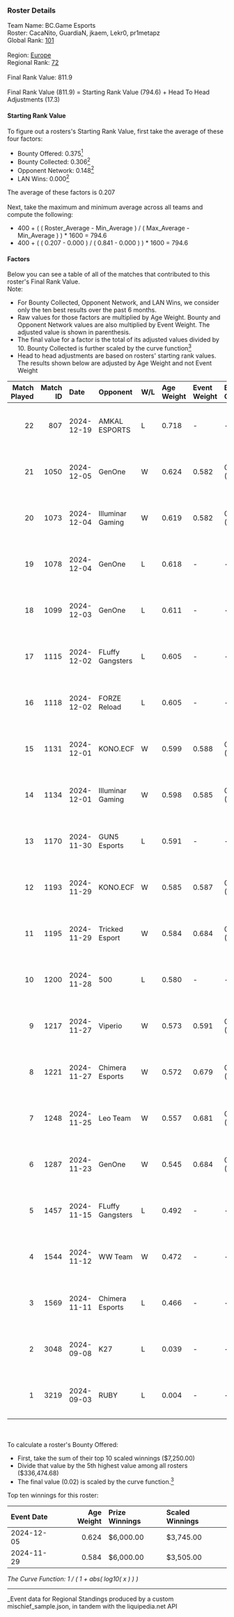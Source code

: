 ### Roster Details<br />
Team Name: BC.Game Esports<br />
Roster: CacaNito, GuardiaN, jkaem, Lekr0, pr1metapz<br />
Global Rank: [101](../../standings_global_2025_03_01.md)<br />
<br />
Region: [Europe]( ../../standings_europe_2025_03_01.md)<br />
Regional Rank: [72]( ../../standings_europe_2025_03_01.md)<br />
<br />
Final Rank Value:  811.9<br />
<br />
Final Rank Value (811.9) = Starting Rank Value (794.6) + Head To Head Adjustments (17.3)<br />

#### Starting Rank Value<br />
To figure out a rosters's Starting Rank Value, first take the average of these four factors:<br />
- Bounty Offered: 0.375[<sup>1</sup>](#table2)
- Bounty Collected: 0.306[<sup>2</sup>](#table1)
- Opponent Network: 0.148[<sup>2</sup>](#table1)
- LAN Wins: 0.000[<sup>2</sup>](#table1)

The average of these factors is 0.207<br />
<br />
Next, take the maximum and minimum average across all teams and compute the following:<br />
- 400 + ( ( Roster_Average - Min_Average ) / ( Max_Average - Min_Average ) ) * 1600 = 794.6
- 400 + ( ( 0.207 - 0.000 ) / ( 0.841 - 0.000 ) ) * 1600 = 794.6


#### Factors<br />
Below you can see a table of all of the matches that contributed to this roster's Final Rank Value.<br />
Note:<br />

- For Bounty Collected, Opponent Network, and LAN Wins, we consider only the ten best results over the past 6 months.
- Raw values for those factors are multiplied by Age Weight. Bounty and Opponent Network values are also multiplied by Event Weight. The adjusted value is shown in parenthesis.
- The final value for a factor is the total of its adjusted values divided by 10. Bounty Collected is further scaled by the curve function[<sup>3</sup>](#curveFunction)
- Head to head adjustments are based on rosters' starting rank values. The results shown below are adjusted by Age Weight and not Event Weight
<span id="table1"></span><br />


| Match Played | Match ID | Date       | Opponent         | W/L | Age Weight | Event Weight | Bounty Collected | Opponent Network | LAN Wins  | H2H Adj. | Roster                                        |
| -: | -: | :- | :- | :- | :- | :- | :- | :- | :- | -: | :- |
|           22 |      807 | 2024-12-19 | AMKAL ESPORTS    | L   | 0.718      | -            | -                | -                | -         |   -12.60 | CacaNito, GuardiaN, jkaem, Lekr0, pr1metapz   |
|           21 |     1050 | 2024-12-05 | GenOne           | W   | 0.624      | 0.582        | 0.009 (0.003)    | 0.424 (0.154)    | 0 (0.000) |    10.20 | CacaNito, GuardiaN, jkaem, Lekr0, pr1metapz   |
|           20 |     1073 | 2024-12-04 | Illuminar Gaming | W   | 0.619      | 0.582        | 0.007 (0.002)    | 0.323 (0.116)    | 0 (0.000) |     9.57 | CacaNito, GuardiaN, jkaem, Lekr0, pr1metapz   |
|           19 |     1078 | 2024-12-04 | GenOne           | L   | 0.618      | -            | -                | -                | -         |    -9.09 | CacaNito, GuardiaN, jkaem, Lekr0, pr1metapz   |
|           18 |     1099 | 2024-12-03 | GenOne           | L   | 0.611      | -            | -                | -                | -         |    -9.59 | CacaNito, GuardiaN, jkaem, Lekr0, pr1metapz   |
|           17 |     1115 | 2024-12-02 | FLuffy Gangsters | L   | 0.605      | -            | -                | -                | -         |   -12.14 | CacaNito, GuardiaN, jkaem, Lekr0, pr1metapz   |
|           16 |     1118 | 2024-12-02 | FORZE Reload     | L   | 0.605      | -            | -                | -                | -         |   -13.25 | CacaNito, GuardiaN, jkaem, Lekr0, pr1metapz   |
|           15 |     1131 | 2024-12-01 | KONO.ECF         | W   | 0.599      | 0.588        | 0.020 (0.007)    | 0.361 (0.127)    | 0 (0.000) |     7.76 | CacaNito, GuardiaN, jkaem, Lekr0, pr1metapz   |
|           14 |     1134 | 2024-12-01 | Illuminar Gaming | W   | 0.598      | 0.585        | 0.007 (0.002)    | 0.323 (0.113)    | 0 (0.000) |     8.75 | CacaNito, GuardiaN, jkaem, Lekr0, pr1metapz   |
|           13 |     1170 | 2024-11-30 | GUN5 Esports     | L   | 0.591      | -            | -                | -                | -         |    -4.64 | CacaNito, GuardiaN, jkaem, Lekr0, pr1metapz   |
|           12 |     1193 | 2024-11-29 | KONO.ECF         | W   | 0.585      | 0.587        | 0.020 (0.007)    | 0.361 (0.124)    | 0 (0.000) |     8.19 | CacaNito, GuardiaN, jkaem, Lekr0, pr1metapz   |
|           11 |     1195 | 2024-11-29 | Tricked Esport   | W   | 0.584      | 0.684        | 0.033 (0.013)    | 0.673 (0.269)    | 0 (0.000) |    12.76 | CacaNito, GuardiaN, jkaem, Lekr0, pr1metapz   |
|           10 |     1200 | 2024-11-28 | 500              | L   | 0.580      | -            | -                | -                | -         |    -1.98 | CacaNito, GuardiaN, jkaem, Lekr0, pr1metapz   |
|            9 |     1217 | 2024-11-27 | Viperio          | W   | 0.573      | 0.591        | 0.002 (0.001)    | 0.055 (0.019)    | 0 (0.000) |     4.53 | CacaNito, GuardiaN, jkaem, Lekr0, pr1metapz   |
|            8 |     1221 | 2024-11-27 | Chimera Esports  | W   | 0.572      | 0.679        | 0.018 (0.007)    | 0.534 (0.207)    | 0 (0.000) |    12.36 | CacaNito, GuardiaN, jkaem, Lekr0, pr1metapz   |
|            7 |     1248 | 2024-11-25 | Leo Team         | W   | 0.557      | 0.681        | 0.023 (0.009)    | 0.508 (0.193)    | 0 (0.000) |     9.35 | CacaNito, GuardiaN, jkaem, Lekr0, pr1metapz   |
|            6 |     1287 | 2024-11-23 | GenOne           | W   | 0.545      | 0.684        | 0.009 (0.003)    | 0.424 (0.158)    | 0 (0.000) |     9.70 | CacaNito, GuardiaN, jkaem, Lekr0, pr1metapz   |
|            5 |     1457 | 2024-11-15 | FLuffy Gangsters | L   | 0.492      | -            | -                | -                | -         |    -9.34 | CacaNito, GuardiaN, jkaem, Lekr0, pr1metapz   |
|            4 |     1544 | 2024-11-12 | WW Team          | W   | 0.472      | -            | -                | -                | -         |     2.35 | CacaNito, GuardiaN, jkaem, Lekr0, pr1metapz   |
|            3 |     1569 | 2024-11-11 | Chimera Esports  | L   | 0.466      | -            | -                | -                | -         |    -4.75 | CacaNito, GuardiaN, jkaem, Lekr0, pr1metapz   |
|            2 |     3048 | 2024-09-08 | K27              | L   | 0.039      | -            | -                | -                | -         |    -0.77 | anarkez, CacaNito, GuardiaN, Lekr0, pr1metapz |
|            1 |     3219 | 2024-09-03 | RUBY             | L   | 0.004      | -            | -                | -                | -         |    -0.12 | anarkez, CacaNito, KWERTZZ, Lekr0, pr1metapz  |

<br />
<span id="table2"></span><br />
To calculate a roster's Bounty Offered:<br />

- First, take the sum of their top 10 scaled winnings ($7,250.00)
- Divide that value by the 5th highest value among all rosters ($336,474.68)
- The final value (0.02) is scaled by the curve function.[<sup>3</sup>](#curveFunction)

Top ten winnings for this roster:<br />

| Event Date | Age Weight | Prize Winnings | Scaled Winnings |
| :- | -: | :- | :- |
| 2024-12-05 |      0.624 | $6,000.00      | $3,745.00       |
| 2024-11-29 |      0.584 | $6,000.00      | $3,505.00       |


<span id="curveFunction"></span>_The Curve Function: 1 / ( 1 + abs( log10( x ) ) )_<br />

---
_Event data for Regional Standings produced by a custom mischief_sample.json, in tandem with the liquipedia.net API<br />
